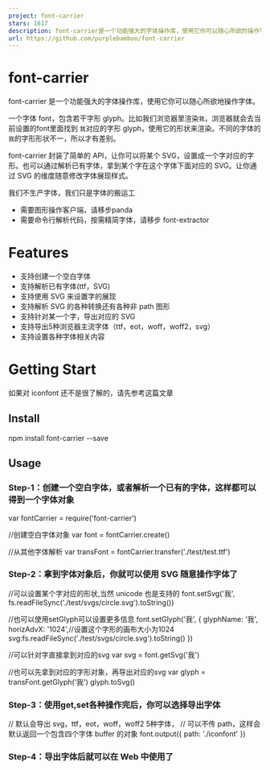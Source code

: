 ```yaml
---
project: font-carrier
stars: 1617
description: font-carrier是一个功能强大的字体操作库，使用它你可以随心所欲的操作字体。让你可以在svg的维度改造字体的展现形状。
url: https://github.com/purplebamboo/font-carrier
---
```


font-carrier
============

font-carrier 是一个功能强大的字体操作库，使用它你可以随心所欲地操作字体。

一个字体 font，包含若干字形 glyph。比如我们浏览器里渲染`我`，浏览器就会去当前设置的font里面找到 `我`对应的字形 glyph，使用它的形状来渲染。不同的字体的`我`的字形形状不一，所以才有差别。

font-carrier 封装了简单的 API，让你可以将某个 SVG，设置成一个字对应的字形。也可以通过解析已有字体，拿到某个字在这个字体下面对应的 SVG。让你通过 SVG 的维度随意修改字体展现样式。

我们不生产字体，我们只是字体的搬运工

-   需要图形操作客户端，请移步panda
-   需要命令行解析代码，按需精简字体，请移步 font-extractor

Features
========

-   支持创建一个空白字体
-   支持解析已有字体(ttf，SVG)
-   支持使用 SVG 来设置字的展现
-   支持解析 SVG 的各种转换还有各种非 path 图形
-   支持针对某一个字，导出对应的 SVG
-   支持导出5种浏览器主流字体（ttf，eot，woff，woff2，svg）
-   支持设置各种字体相关内容

Getting Start
=============

如果对 iconfont 还不是很了解的，请先参考这篇文章

Install
-------

npm install font-carrier --save

Usage
-----

### Step-1：创建一个空白字体，或者解析一个已有的字体，这样都可以得到一个字体对象

var fontCarrier \= require('font-carrier')

//创建空白字体对象
var font \= fontCarrier.create()

//从其他字体解析
var transFont \= fontCarrier.transfer('./test/test.ttf')

### Step-2：拿到字体对象后，你就可以使用 SVG 随意操作字体了

//可以设置某个字对应的形状,当然 unicode 也是支持的
font.setSvg('我', fs.readFileSync('./test/svgs/circle.svg').toString())

//也可以使用setGlyph可以设置更多信息
font.setGlyph('我', {
  glyphName: '我',
  horizAdvX: '1024',//设置这个字形的画布大小为1024
  svg:fs.readFileSync('./test/svgs/circle.svg').toString()
})

//可以针对字直接拿到对应的svg
var svg \= font.getSvg('我')

//也可以先拿到对应的字形对象，再导出对应的svg
var glyph \= transFont.getGlyph('我')
glyph.toSvg()

### Step-3：使用get,set各种操作完后，你可以选择导出字体

// 默认会导出 svg，ttf，eot，woff，woff2 5种字体，
// 可以不传 path，这样会默认返回一个包含四个字体 buffer 的对象
font.output({
  path: './iconfont'
})

### Step-4：导出字体后就可以在 Web 中使用了

<style type\="text/css"\>
  @font-face {
    font-family: 'iconfont';
    src: url('iconfont.eot'); /\* IE9 \*/
    src: url('iconfont.eot?#iefix') format('embedded-opentype'), /\* IE6-IE8 \*/
    url('iconfont.woff') format('woff2'),
    url('iconfont.woff') format('woff'), /\* chrome、firefox \*/
    url('iconfont.ttf') format('truetype'), /\* chrome、firefox、opera、Safari, Android, iOS 4.2+\*/
    url('iconfont.svg#iconfont') format('svg'); /\* iOS 4.1- \*/
  }

  .iconfont {
    font-family: "iconfont";
    font-size: 16px;
    font-style: normal;
  }
</style\>

<span class\="iconfont"\>我</span\>
//此时渲染出来的图形就是你设置的 SVG的样子

Example
-------

### 案例一

使用 SVG 设置一些 icon

var fontCarrier \= require('font-carrier')
// 创建空白字体，使用 SVG 生成字体
var font \= fontCarrier.create()
var love \= fs.readFileSync('./test/svgs/love.svg').toString()
var mail \= fs.readFileSync('./test/svgs/mail.svg').toString()

//使用汉字
font.setGlyph('爱', {
  svg: love,
  glyphName: '爱'
})

//使用unicode
font.setSvg('&#xe601;', mail)

font.output({
  path: './test'
})

### 案例二

从其他字体导出一些图标到自己的库里

var fontCarrier \= require('font-carrier')
var transFont \= fontCarrier.transfer('./test/test.ttf')//改成存在的字体文件地址
// 生成空白字体
var font \= fontCarrier.create()

var gs \= transFont.getGlyph('我是方正')
// 设置到空白字体里面
font.setGlyph(gs)

/ /这样 font 导出的字体里面就有了「我是方正」对应的 SVG 形状了
font.output({
  path: './test'
})

### 案例三

对中文字体精简

var fontCarrier \= require('font-carrier')
var transFont \= fontCarrier.transfer('./test/test.ttf')
// 会自动根据当前的输入的文字过滤精简字体
transFont.min('我是精简后的字体，我可以重复')
transFont.output({
  path: './min'
})

API
---

更多文档请看这里

Test
----

先确保安装依赖包 `npm install` 再运行`npm test` 之后访问 `./test/index.html`

ChangeLog
=========

Licence
=======

MIT
